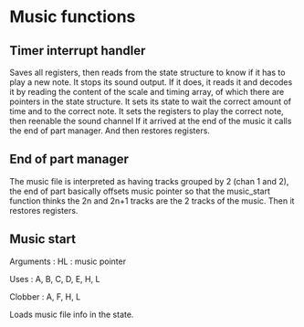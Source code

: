 # Music functions

## Timer interrupt handler

Saves all registers, then reads from the state structure to know if it has to play a new note.
It stops its sound output.
If it does, it reads it and decodes it by reading the content of the scale and timing array, of which there are pointers in the state structure.
It sets its state to wait the correct amount of time and to the correct note.
It sets the registers to play the correct note, then reenable the sound channel
If it arrived at the end of the music it calls the end of part manager.
And then restores registers.

## End of part manager

The music file is interpreted as having tracks grouped by 2 (chan 1 and 2), the end of part basically offsets music pointer so that the music_start function thinks the 2n and 2n+1 tracks are the 2 tracks of the music.
Then it restores registers.

## Music start

Arguments : HL : music pointer

Uses : A, B, C, D, E, H, L

Clobber : A, F, H, L

Loads music file info in the state.